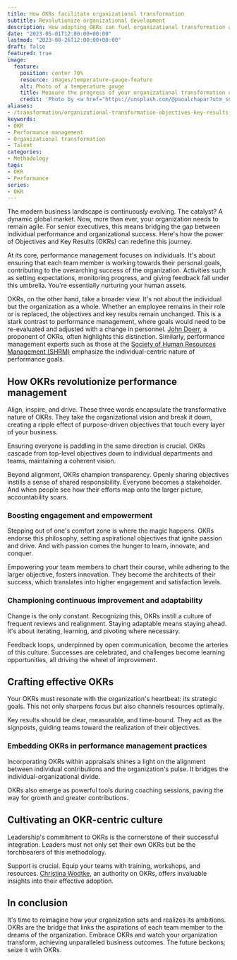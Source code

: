 ```yaml
---
title: How OKRs facilitate organizational transformation
subtitle: Revolutionize organizational development
description: How adopting OKRs can fuel organizational transformation and team performance for superior business outcomes.
date: "2023-05-01T12:00:00+00:00"
lastmod: "2023-08-26T12:00:00+00:00"
draft: false
featured: true
image:
  feature:
    position: center 70%
    resource: images/temperature-gauge-feature
    alt: Photo of a temperature gauge
    title: Measure the progress of your organizational transformation using Objectives and Key Results (OKR)
    credit: 'Photo by <a href="https://unsplash.com/@paoalchapar?utm_source=unsplash&utm_medium=referral&utm_content=creditCopyText">Daniela Paola Alchapar</a> on <a href="https://unsplash.com/photos/6YpI5Hf5siI?utm_source=unsplash&utm_medium=referral&utm_content=creditCopyText">Unsplash</a>'
aliases:
- /transformation/organizational-transformation-objectives-key-results-okr-performance-management/
keywords:
- OKR
- Performance management
- Organizational transformation
- Talent
categories:
- Methodology
tags:
- OKR
- Performance
series:
- OKR
---
```


The modern business landscape is continuously evolving. The catalyst? A dynamic global market. Now, more than ever, your organization needs to remain agile. For senior executives, this means bridging the gap between individual performance and organizational success. Here's how the power of Objectives and Key Results (OKRs) can redefine this journey.

At its core, performance management focuses on individuals. It's about ensuring that each team member is working towards their personal goals, contributing to the overarching success of the organization. Activities such as setting expectations, monitoring progress, and giving feedback fall under this umbrella. You're essentially nurturing your human assets.

OKRs, on the other hand, take a broader view. It's not about the individual but the organization as a whole. Whether an employee remains in their role or is replaced, the objectives and key results remain unchanged. This is a stark contrast to performance management, where goals would need to be re-evaluated and adjusted with a change in personnel. [John Doerr](https://www.kleinerperkins.com/people/john-doerr/), a proponent of OKRs, often highlights this distinction. Similarly, performance management experts such as those at the [Society of Human Resources Management (SHRM)](https://www.shrm.org/) emphasize the individual-centric nature of performance goals.

## How OKRs revolutionize performance management

Align, inspire, and drive. These three words encapsulate the transformative nature of OKRs. They take the organizational vision and break it down, creating a ripple effect of purpose-driven objectives that touch every layer of your business.

Ensuring everyone is paddling in the same direction is crucial. OKRs cascade from top-level objectives down to individual departments and teams, maintaining a coherent vision.

Beyond alignment, OKRs champion transparency. Openly sharing objectives instills a sense of shared responsibility. Everyone becomes a stakeholder. And when people see how their efforts map onto the larger picture, accountability soars.

### Boosting engagement and empowerment

Stepping out of one's comfort zone is where the magic happens. OKRs endorse this philosophy, setting aspirational objectives that ignite passion and drive. And with passion comes the hunger to learn, innovate, and conquer.

Empowering your team members to chart their course, while adhering to the larger objective, fosters innovation. They become the architects of their success, which translates into higher engagement and satisfaction levels.

### Championing continuous improvement and adaptability

Change is the only constant. Recognizing this, OKRs instill a culture of frequent reviews and realignment. Staying adaptable means staying ahead. It's about iterating, learning, and pivoting where necessary.

Feedback loops, underpinned by open communication, become the arteries of this culture. Successes are celebrated, and challenges become learning opportunities, all driving the wheel of improvement.

## Crafting effective OKRs

Your OKRs must resonate with the organization's heartbeat: its strategic goals. This not only sharpens focus but also channels resources optimally.

Key results should be clear, measurable, and time-bound. They act as the signposts, guiding teams toward the realization of their objectives.

### Embedding OKRs in performance management practices

Incorporating OKRs within appraisals shines a light on the alignment between individual contributions and the organization's pulse. It bridges the individual-organizational divide.

OKRs also emerge as powerful tools during coaching sessions, paving the way for growth and greater contributions.

## Cultivating an OKR-centric culture

Leadership's commitment to OKRs is the cornerstone of their successful integration. Leaders must not only set their own OKRs but be the torchbearers of this methodology.

Support is crucial. Equip your teams with training, workshops, and resources. [Christina Wodtke](http://cwodtke.com/), an authority on OKRs, offers invaluable insights into their effective adoption.

## In conclusion

It's time to reimagine how your organization sets and realizes its ambitions. OKRs are the bridge that links the aspirations of each team member to the dreams of the organization. Embrace OKRs and watch your organization transform, achieving unparalleled business outcomes. The future beckons; seize it with OKRs.
